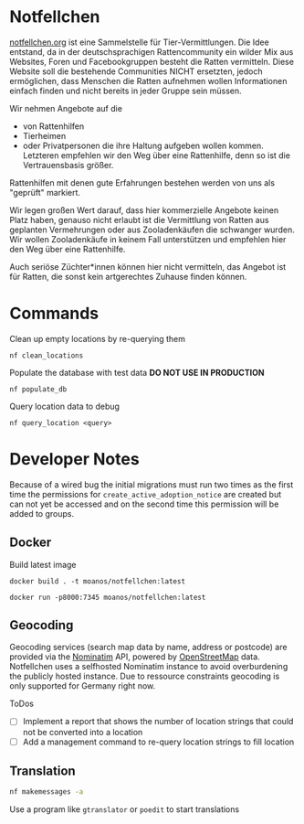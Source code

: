 # Notfellchen

[notfellchen.org](https://notfellchen.org) ist eine Sammelstelle für Tier-Vermittlungen. Die Idee entstand, da in der
deutschsprachigen Rattencommunity ein wilder Mix aus Websites, Foren und Facebookgruppen besteht die Ratten vermitteln.
Diese Website soll die bestehende Communities NICHT ersetzten, jedoch ermöglichen, dass Menschen die Ratten aufnehmen
wollen Informationen einfach finden und nicht bereits in jeder Gruppe sein müssen.

Wir nehmen Angebote auf die

* von Rattenhilfen
* Tierheimen
* oder Privatpersonen die ihre Haltung aufgeben wollen
  kommen. Letzteren empfehlen wir den Weg über eine Rattenhilfe, denn so ist die Vertrauensbasis größer.

Rattenhilfen mit denen gute Erfahrungen bestehen werden von uns als "geprüft" markiert.

Wir legen großen Wert darauf, dass hier kommerzielle Angebote keinen Platz haben, genauso nicht erlaubt ist die
Vermittlung von Ratten aus geplanten Vermehrungen oder aus Zooladenkäufen die schwanger wurden. Wir wollen Zooladenkäufe
in keinem Fall unterstützen und empfehlen hier den Weg über eine Rattenhilfe.

Auch seriöse Züchter\*innen können hier nicht vermitteln, das Angebot ist für Ratten, die sonst kein artgerechtes
Zuhause finden können.

# Commands

Clean up empty locations by re-querying them

```shell
nf clean_locations
```

Populate the database with test data **DO NOT USE IN PRODUCTION**
```shell
nf populate_db
```

Query location data to debug
```shell
nf query_location <query>
```


# Developer Notes

Because of a wired bug the initial migrations must run two times as the first time the permissions
for `create_active_adoption_notice` are created but can not yet be accessed and on the second time this permission will
be added to groups.

## Docker

Build latest image

```
docker build . -t moanos/notfellchen:latest
```

```
docker run -p8000:7345 moanos/notfellchen:latest
```

## Geocoding

Geocoding services (search map data by name, address or postcode) are provided via the
[Nominatim](https://nominatim.org/) API, powered by [OpenStreetMap](https://openstreetmap.org) data. Notfellchen uses
a selfhosted Nominatim instance to avoid overburdening the publicly hosted instance. Due to ressource constraints
geocoding is only supported for Germany right now.

ToDos
* [ ] Implement a report that shows the number of location strings that could not be converted into a location
* [ ] Add a management command to re-query location strings to fill location

## Translation

```zsh
nf makemessages -a
```

Use a program like `gtranslator` or `poedit` to start translations
